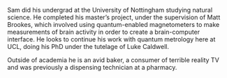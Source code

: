 Sam did his undergrad at the University of Nottingham studying natural science. He completed his master’s project, under the supervision of Matt Brookes, which involved using quantum-enabled magnetometers to make measurements of brain activity in order to create a brain-computer interface. He looks to continue his work with quantum metrology here at UCL, doing his PhD under the tutelage of Luke Caldwell.

Outside of academia he is an avid baker, a consumer of terrible reality TV and was previously a dispensing technician at a pharmacy.